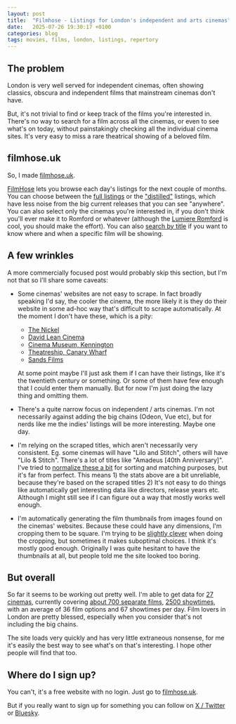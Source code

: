 ```yaml
---
layout: post
title:  "Filmhose - Listings for London's independent and arts cinemas"
date:   2025-07-26 19:30:17 +0100
categories: blog
tags: movies, films, london, listings, repertory
---
```


## The problem

London is very well served for independent cinemas, often showing classics, obscura and independent films that mainstream cinemas don't have.

But, it's not trivial to find or keep track of the films you're interested in. There's no way to search for a film across all the cinemas, or even to see what's on today, without painstakingly checking all the individual cinema sites. It's very easy to miss a rare theatrical showing of a beloved film.

## filmhose.uk

So, I made [filmhose.uk](https://filmhose.uk).

[FilmHose](https://filmhose.uk) lets you browse each day's listings for the next couple of months. You can choose between the [full listings](https://filmhose.uk/hosepipe) or the ["distilled"](https://filmhose.uk/distilled) listings, which have less noise from the big current releases that you can see "anywhere". You can also select only the cinemas you're interested in, if you don't think you'll ever make it to Romford or whatever (although the [Lumiere Romford](https://www.lumiereromford.com/) is cool, you should make the effort). You can also [search by title](https://filmhose.uk/titles) if you want to know where and when a specific film will be showing.

## A few wrinkles

A more commercially focused post would probably skip this section, but I'm not that so I'll share some caveats:

* Some cinemas' websites are not easy to scrape. In fact broadly speaking I'd say, the cooler the cinema, the more likely it is they do their website in some ad-hoc way that's difficult to scrape automatically. At the moment I don't have these, which is a pity:
  * [The Nickel](https://thenickel.co.uk)
  * [David Lean Cinema](https://www.davidleancinema.org.uk)
  * [Cinema Museum, Kennington](http://www.cinemamuseum.org.uk)
  * [Theatreship, Canary Wharf](https://www.theatreship.co.uk)
  * [Sands Films](https://www.sandsfilms.co.uk)

  At some point maybe I'll just ask them if I can have their listings, like it's the twentieth century or something. Or some of them have few enough that I could enter them manually. But for now I'm just doing the lazy thing and omitting them.
* There's a quite narrow focus on independent / arts cinemas. I'm not necessarily against adding the big chains (Odeon, Vue etc), but for nerds like me the indies' listings will be more interesting. Maybe one day.
* I'm relying on the scraped titles, which aren't necessarily very consistent. Eg. some cinemas will have "Lilo and Stitch", others will have "Lilo & Stitch". There's a lot of titles like "Amadeus [40th Anniversary]". I've tried to [normalize these a bit](https://github.com/Joeboy/cinescrapers/blob/main/src/cinescrapers/title_normalization.py) for sorting and matching purposes, but it's far from perfect. This means 1) the stats above are a bit unreliable, because they're based on the scraped titles 2) It's not easy to do things like automatically get interesting data like directors, release years etc. Although I might still see if I can figure out a way that mostly works well enough.
* I'm automatically generating the film thumbnails from images found on the cinemas' websites. Because these could have any dimensions, I'm cropping them to be square. I'm trying to be [slightly clever](https://github.com/Joeboy/cinescrapers/blob/581a66cd654055b4150e6244e42d2ee616221253/src/cinescrapers/utils.py#L77) when doing the cropping, but sometimes it makes suboptimal choices. I think it's mostly good enough. Originally I was quite hesitant to have the thumbnails at all, but people told me the site looked too boring.

## But overall

So far it seems to be working out pretty well. I'm able to get data for [27 cinemas](https://filmhose.uk/cinemas), currently covering [about 700 separate films](https://filmhose.uk/titles), [2500 showtimes](https://filmhose.uk/hosepipe), with an average of 36 film options and 67 showtimes per day. Film lovers in London are pretty blessed, especially when you consider that's not including the big chains.

The site loads very quickly and has very little extraneous nonsense, for me it's easily the best way to see what's on that's interesting. I hope other people will find that too.

## Where do I sign up?

You can't, it's a free website with no login. Just go to [filmhose.uk](https://filmhose.uk).

But if you really want to sign up for something you can follow on [X / Twitter](https://x.com/FilmHose) or [Bluesky](https://bsky.app/profile/filmhose.bsky.social).
